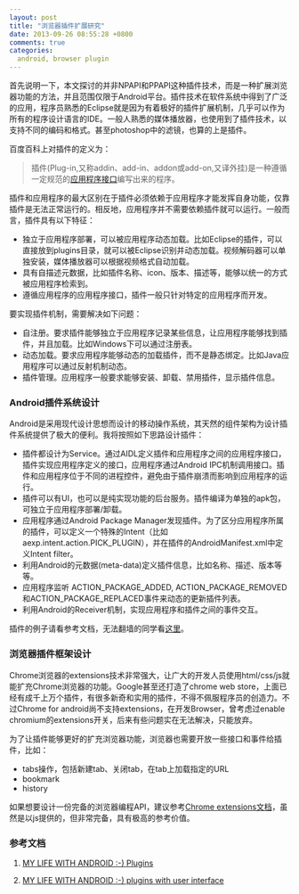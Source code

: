 ```yaml
---
layout: post
title: "浏览器插件扩展研究"
date: 2013-09-26 08:55:28 +0800
comments: true
categories: 
  android, browser plugin
---
```

首先说明一下，本文探讨的并非NPAPI和PPAPI这种插件技术，而是一种扩展浏览器功能的方法，并且范围仅限于Android平台。插件技术在软件系统中得到了广泛的应用，程序员熟悉的Eclipse就是因为有着极好的插件扩展机制，几乎可以作为所有的程序设计语言的IDE。一般人熟悉的媒体播放器，也使用到了插件技术，以支持不同的编码和格式。甚至photoshop中的滤镜，也算的上是插件。

百度百科上对插件的定义为：

> 插件(Plug-in,又称addin、add-in、addon或add-on,又译外挂)是一种遵循一定规范的[应用程序接口][1]编写出来的程序。

插件和应用程序的最大区别在于插件必须依赖于应用程序才能发挥自身功能，仅靠插件是无法正常运行的。相反地，应用程序并不需要依赖插件就可以运行。一般而言，插件具有以下特征：

* 独立于应用程序部署，可以被应用程序动态加载。比如Eclipse的插件，可以直接放到plugins目录，就可以被Eclipse识别并动态加载。视频解码器可以单独安装，媒体播放器可以根据视频格式自动加载。 
* 具有自描述元数据，比如插件名称、icon、版本、描述等，能够以统一的方式被应用程序检索到。 
* 遵循应用程序的应用程序接口，插件一般只针对特定的应用程序而开发。

<!--excerpt-->

要实现插件机制，需要解决如下问题：

* 自注册。要求插件能够独立于应用程序记录某些信息，让应用程序能够找到插件，并且加载。比如Windows下可以通过注册表。 
* 动态加载。要求应用程序能够动态的加载插件，而不是静态绑定。比如Java应用程序可以通过反射机制动态。 
* 插件管理。应用程序一般要求能够安装、卸载、禁用插件，显示插件信息。 

### Android插件系统设计

Android是采用现代设计思想而设计的移动操作系统，其天然的组件架构为设计插件系统提供了极大的便利。我将按照如下思路设计插件：

* 插件都设计为Service。通过AIDL定义插件和应用程序之间的应用程序接口，插件实现应用程序定义的接口，应用程序通过Android IPC机制调用接口。插件和应用程序位于不同的进程控件，避免由于插件崩溃而影响到应用程序的运行。 
* 插件可以有UI，也可以是纯实现功能的后台服务。插件编译为单独的apk包，可独立于应用程序部署/卸载。 
* 应用程序通过Android Package Manager发现插件。为了区分应用程序所属的插件，可以定义一个特殊的Intent（比如aexp.intent.action.PICK_PLUGIN），并在插件的AndroidManifest.xml中定义Intent filter。 
* 利用Android的元数据(meta-data)定义插件信息，比如名称、描述、版本等等。
* 应用程序监听 ACTION\_PACKAGE\_ADDED, ACTION\_PACKAGE\_REMOVED和ACTION\_PACKAGE\_REPLACED事件来动态的更新插件列表。 
* 利用Android的Receiver机制，实现应用程序和插件之间的事件交互。 

插件的例子请看参考文档，无法翻墙的同学看[这里][2]。

### 浏览器插件框架设计

Chrome浏览器的extensions技术非常强大，让广大的开发人员使用html/css/js就能扩充Chrome浏览器的功能。Google甚至还打造了chrome web store，上面已经有成千上万个插件，有很多新奇和实用的插件，不得不佩服程序员的创造力。不过Chrome for android尚不支持extensions，在开发Browser，曾考虑过enable chromium的extensions开关，后来有些问题实在无法解决，只能放弃。

为了让插件能够更好的扩充浏览器功能，浏览器也需要开放一些接口和事件给插件，比如：

* tabs操作，包括新建tab、关闭tab，在tab上加载指定的URL 
* bookmark 
* history 

如果想要设计一份完备的浏览器编程API，建议参考[Chrome extensions文档][3]，虽然是以js提供的，但非常完备，具有极高的参考价值。

### 参考文档

1. [MY LIFE WITH ANDROID :-) Plugins][4]

2. [MY LIFE WITH ANDROID :-) plugins with user interface][4]

 [1]: http://baike.baidu.com/view/592964.htm
 [2]: https://app.box.com/s/37j3ds11u9kv0avz6mpc
 [3]: http://developer.chrome.com/extensions/extension.html
 [4]: http://mylifewithandroid.blogspot.com/
